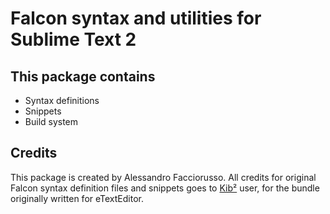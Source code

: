 # Falcon syntax and utilities for Sublime Text 2

## This package contains

 * Syntax definitions
 * Snippets
 * Build system

## Credits

This package is created by Alessandro Facciorusso. 
All credits for original Falcon syntax definition files and snippets goes to [Kib²](https://bitbucket.org/kib2/) user, for the bundle originally written for eTextEditor.
